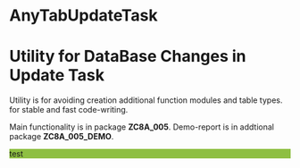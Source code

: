 # AnyTabUpdateTask
<h1>Utility for DataBase Changes in Update Task</h1>

<p>Utility is for avoiding creation additional function modules and table types. 
<BR>
  for stable and fast code-writing.
</p>

Main functionality is in package <strong>ZC8A_005</strong>.
Demo-report is in addtional package <strong>ZC8A_005_DEMO</strong>.

<div style="background-color:#8ebf42">
  test
</div>
